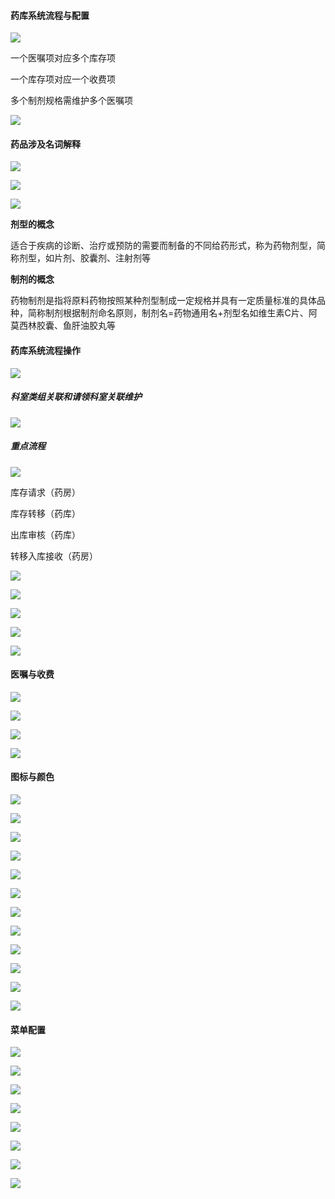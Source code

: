 #### 药库系统流程与配置

![](https://cdn.nlark.com/yuque/0/2023/png/26726568/1689214865046-ed339443-9917-49c6-860f-eb704758fbfb.png)

一个医嘱项对应多个库存项

一个库存项对应一个收费项

多个制剂规格需维护多个医嘱项

![](https://cdn.nlark.com/yuque/0/2023/png/26726568/1689214988307-2934a431-5009-48b4-9b69-b6e70bdfd577.png)

#### 药品涉及名词解释

![](https://cdn.nlark.com/yuque/0/2023/png/26726568/1689215061944-497387dc-8708-43a1-835a-1f89f5157c8e.png)

![](https://cdn.nlark.com/yuque/0/2023/png/26726568/1689215303316-8538965e-f0ec-4277-b3d9-293d34a70ccb.png)

![](https://cdn.nlark.com/yuque/0/2023/png/26726568/1689215786219-09d86e08-162a-4597-a3d5-1b928856d402.png)

**剂型的概念**

适合于疾病的诊断、治疗或预防的需要而制备的不同给药形式，称为药物剂型，简称剂型，如片剂、胶囊剂、注射剂等

**制剂的概念**

药物制剂是指将原料药物按照某种剂型制成一定规格并具有一定质量标准的具体品种，简称制剂根据制剂命名原则，制剂名=药物通用名+剂型名如维生素C片、阿莫西林胶囊、鱼肝油胶丸等

#### 药库系统流程操作

![](https://cdn.nlark.com/yuque/0/2023/png/26726568/1689218724198-080c5522-0731-409e-b5b8-cbe5615c878f.png)

##### 科室类组关联和请领科室关联维护

![](https://cdn.nlark.com/yuque/0/2023/png/26726568/1689232594035-7cd00d37-42fe-4f0c-a5c8-29d235429f38.png)

##### 重点流程

![](https://cdn.nlark.com/yuque/0/2023/png/26726568/1689232698127-1836350a-f488-415a-9fdc-6c03f9ace89b.png)

库存请求（药房）

库存转移（药库）

出库审核（药库）

转移入库接收（药房）

![](https://cdn.nlark.com/yuque/0/2023/png/26726568/1689236252545-ce9107ad-4932-4a32-ac58-2e963b712bc5.png)

![](https://cdn.nlark.com/yuque/0/2023/png/26726568/1689236267418-1caa1a13-5ad1-4321-a174-abec9c577d77.png)

![](https://cdn.nlark.com/yuque/0/2023/png/26726568/1689236304387-bc0c89f6-bc20-4a3d-bb15-f65dfe0122d1.png)

![](https://cdn.nlark.com/yuque/0/2023/png/26726568/1689236316077-204bd4f4-9b0c-49ef-a453-5ff670f07775.png)

![](https://cdn.nlark.com/yuque/0/2023/png/26726568/1689236362045-16b9369a-5730-40d4-b776-2516efdcd6f3.png)

#### 医嘱与收费

![](https://cdn.nlark.com/yuque/0/2023/png/26726568/1689236718882-8167877d-2091-4a4c-80d6-941b68d6ed60.png)

![](https://cdn.nlark.com/yuque/0/2023/png/26726568/1689237782299-3c7bea28-640c-40bd-b3c7-205327a8cefa.png)

![](https://cdn.nlark.com/yuque/0/2023/png/26726568/1689237762071-e927ca04-05a3-43c6-bd87-941702eb4ed7.png)

![](https://cdn.nlark.com/yuque/0/2023/png/26726568/1689238032697-bf627cca-c647-462e-8816-3c664dd2718a.png)

#### 图标与颜色

![](https://cdn.nlark.com/yuque/0/2023/png/26726568/1689327786129-7d70ea9e-18ba-49ef-9e55-d5a29b53cb83.png)

![](https://cdn.nlark.com/yuque/0/2023/png/26726568/1689327845557-aca94783-7b5a-4c03-9faa-bc0264121f03.png)

![](https://cdn.nlark.com/yuque/0/2023/png/26726568/1689327882228-879d6737-cacb-42a1-a04c-71cd945649e7.png)

![](https://cdn.nlark.com/yuque/0/2023/png/26726568/1689327897880-3b03845b-34bc-4275-b022-0b679ebe84c0.png)

![](https://cdn.nlark.com/yuque/0/2023/png/26726568/1689328200571-f32cb922-5dc5-405e-a24f-0d3ad28682f7.png)

![](https://cdn.nlark.com/yuque/0/2023/png/26726568/1689328039832-02c018a9-60db-48a0-ac10-23122abd310d.png)

![](https://cdn.nlark.com/yuque/0/2023/png/26726568/1689328072241-8bcdfb4c-152f-4aa4-b9f5-451e205f0f46.png)

![](https://cdn.nlark.com/yuque/0/2023/png/26726568/1689327972766-55db7450-d94f-40a6-8f94-498a1d44169e.png)

![](https://cdn.nlark.com/yuque/0/2023/png/26726568/1689328099541-f48cad85-3423-4312-af6e-289fd1503aeb.png)

![](https://cdn.nlark.com/yuque/0/2023/png/26726568/1689328138376-61fbe5f9-b9db-42b5-aa8e-3503ce51fb59.png)

![](https://cdn.nlark.com/yuque/0/2023/png/26726568/1689328224748-5f19bd9e-dee3-408d-a25e-e010d323c011.png)

![](https://cdn.nlark.com/yuque/0/2023/png/26726568/1689328254826-c7eb9b9c-468e-4379-92ce-cc9274c5926c.png)

#### 菜单配置

![](https://cdn.nlark.com/yuque/0/2023/png/26726568/1689327494519-88ed774d-0a83-4cd2-9c4f-d338e323daa7.png)

![](https://cdn.nlark.com/yuque/0/2023/png/26726568/1689327571052-9ed9b54a-373c-41cf-b4b9-05b38637ed59.png)

![](https://cdn.nlark.com/yuque/0/2023/png/26726568/1689327588921-aee8c3ac-bf61-4f77-9e9c-b2ada15aac88.png)

![](https://cdn.nlark.com/yuque/0/2023/png/26726568/1689327635209-70307daa-2d06-413c-83fb-2c425a26c030.png)

![](https://cdn.nlark.com/yuque/0/2023/png/26726568/1689327663157-55b00bc7-e3b2-4d5b-96e6-f3f7f2dffbe3.png)

![](https://cdn.nlark.com/yuque/0/2023/png/26726568/1689327685413-d21df796-bb07-4656-9b78-eb3a80666169.png)

![](https://cdn.nlark.com/yuque/0/2023/png/26726568/1689327705251-7eef6eff-06f5-4691-a959-50101afce5e0.png)

![](https://cdn.nlark.com/yuque/0/2023/png/26726568/1689327719339-779722c1-716b-44c5-b229-60811cd350bd.png)